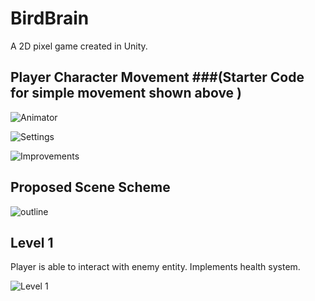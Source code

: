 # BirdBrain
A 2D pixel game created in Unity.

## Player Character Movement ###(Starter Code for simple movement shown above )
![Animator](anim.jpg)

![Settings](Settings.jpg)

![Improvements](Improvements.jpg)

## Proposed Scene Scheme
![outline](outline.jpg)

## Level 1 
Player is able to interact with enemy entity. Implements health system. 

![Level 1](level1.jpg)

